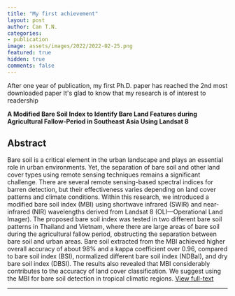 ```yaml
---
title: "My first achievement"
layout: post
author: Can T.N.
categories:
- publication
image: assets/images/2022/2022-02-25.png
featured: true
hidden: true
comments: false
---
```


After one year of publication, my first Ph.D. paper has reached the 2nd most downloaded paper 
It's glad to know that my research is of interest to readership

<b>A Modified Bare Soil Index to Identify Bare Land Features during Agricultural Fallow-Period in Southeast Asia Using Landsat 8</b>


## Abstract
Bare soil is a critical element in the urban landscape and plays an essential role in urban environments. Yet, the separation of bare soil and other land cover types using remote sensing techniques remains a significant challenge. There are several remote sensing-based spectral indices for barren detection, but their effectiveness varies depending on land cover patterns and climate conditions. Within this research, we introduced a modified bare soil index (MBI) using shortwave infrared (SWIR) and near-infrared (NIR) wavelengths derived from Landsat 8 (OLI—Operational Land Imager). The proposed bare soil index was tested in two different bare soil patterns in Thailand and Vietnam, where there are large areas of bare soil during the agricultural fallow period, obstructing the separation between bare soil and urban areas. Bare soil extracted from the MBI achieved higher overall accuracy of about 98% and a kappa coefficient over 0.96, compared to bare soil index (BSI), normalized different bare soil index (NDBaI), and dry bare soil index (DBSI). The results also revealed that MBI considerably contributes to the accuracy of land cover classification. We suggest using the MBI for bare soil detection in tropical climatic regions. <a href="https://www.mdpi.com/2073-445X/10/3/231"> View full-text </a>

<hr>